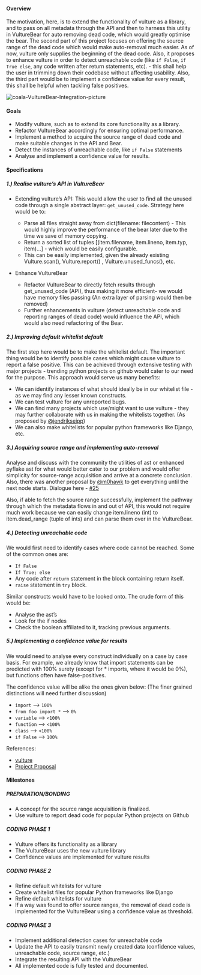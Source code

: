 #### Overview
The motivation, here, is to extend the functionality of vulture as a library, and to pass on all metadata through the API
and then to harness this utility in VultureBear for auto removing dead code, which would greatly optimise the bear. The
second part of this project focuses on offering the source range of the dead code which would make auto-removal much
easier. As of now, vulture only supplies the beginning of the dead code. Also, it proposes to enhance vulture in order to
detect unreachable code (like `if False`, `if True else`, any code written after return statements, etc). - this shall help
the user in trimming down their codebase without affecting usability. Also, the third part would be to implement a
confidence value for every result, this shall be helpful when tackling false positives.

![coala-VultureBear-Integration-picture](https://cloud.githubusercontent.com/assets/15556382/26275557/580cae2c-3d81-11e7-89ed-ac1ccbf9dc26.png)

#### Goals
- Modify vulture, such as to extend its core functionality as a library.
- Refactor VultureBear accordingly for ensuring optimal performance.
- Implement a method to acquire the source range of dead code and make suitable changes in the API and Bear.
- Detect the instances of unreachable code, like `if False` statements
- Analyse and implement a confidence value for results.

#### Specifications
##### 1.) Realise vulture’s API in VultureBear

- Extending vulture’s API: This would allow the user to find all the unused code through a single abstract layer: ```get_unused_code```. Strategy here would be to:

	* Parse all files straight away from dict(filename: filecontent)  - This would highly improve the performance of the bear later due to the time we save of memory copying.
	* Return a sorted list of tuples [(item.filename, item.lineno, item.typ, item)...] - which would be easily configurable.
	*  This can be easily implemented, given the already existing Vulture.scan(), Vulture.report() , Vulture.unused_funcs(), etc.

- Enhance VultureBear

	- Refactor VultureBear to directly fetch results through get_unused_code (API), thus making it more efficient- we would have memory files passing (An extra layer of parsing would then be removed) 
	- Further enhancements in vulture (detect unreachable code and reporting ranges of dead code)  would influence the API, which would also need refactoring of the Bear.


##### 2.) Improving default whitelist default
The first step here would be to make the whitelist default. The important thing would be to identify possible cases which might cause vulture to report a false positive. This can be achieved through extensive testing with major projects - trending python projects on github would cater to our need for the purpose. This approach would serve us many benefits:

- We can identify instances of what should ideally be in our whitelist file - as we may find any lesser known constructs.
- We can test vulture for any unreported bugs.
- We can find many projects which use/might want to use vulture - they may further collaborate with us in making the whitelists together. (As proposed by [@jendrikseipp](https://github.com/jendrikseipp))
- We can also make whitelists for popular python frameworks like Django, etc.


##### 3.) Acquiring source range and implementing auto-removal
Analyse and discuss with the community the utilities of ast or enhanced pyflake ast for what would better cater to our problem and would offer simplicity for source-range acquisition and arrive at a concrete conclusion. Also, there was another proposal by [@m0hawk](https://bitbucket.org/m0hawk) to get everything until the next node starts. Dialogue here - [#25](https://github.com/jendrikseipp/vulture/issues/25) 

Also, if able to fetch the source range successfully, implement the pathway through which  the metadata flows in and out of API, this would not require much work because  we can easily change item.lineno (int) to item.dead_range (tuple of ints) and can parse them over in the VultureBear.

##### 4.) Detecting unreachable code
We would first need to identify cases where code cannot be reached. Some of the common ones are:

- `If False`
- `If True; else`
- Any code after `return` statement in the block containing return itself.
- `raise` statement  in `try` block.

Similar constructs would have to be looked onto. The crude form of this would be:

- Analyse the ast’s
- Look for the if nodes
- Check the boolean affiliated to it, tracking previous arguments.


##### 5.) Implementing a confidence value for  results
We would need to analyse every construct individually on a case by case basis. For example, we already know that import statements can be predicted with 100% surety (except for * imports, where it would be 0%), but functions often have false-positives.

The confidence value will be alike the ones given below: (The finer grained distinctions will need further discussion)

- `import` -->  `100%`
- `from foo import *` --> `0%`
- `variable` --> `<100%`
- `function` --> `<100%`
- `class` --> `<100%`
- `if False` --> `100%`

References:

- [vulture](https://github.com/jendrikseipp/vulture)
- [Project Proposal](https://docs.google.com/document/d/1gzRH-rdJsiAD-TOEB0O4OqtcnTp0zotcNl6agAuXGHw/edit?usp=sharing)

#### Milestones

##### PREPARATION/BONDING

- A concept for the source range acquisition is finalized.
- Use vulture to report dead code for popular Python projects on Github

##### CODING PHASE 1

- Vulture offers its functionality as a library
- The VultureBear uses the new vulture library
- Confidence values are implemented for vulture results

##### CODING PHASE 2

- Refine default whitelists for vulture
- Create whitelist files for popular Python frameworks like Django
- Refine default whitelists for vulture
- If a way was found to offer source ranges, the removal of dead code is
  implemented for the VultureBear using a confidence value as threshold.

##### CODING PHASE 3
- Implement additional detection cases for unreachable code
- Update the API to easily transmit newly created data (confidence values, unreachable code, source range, etc.)
- Integrate the resulting API with the VultureBear
- All implemented code is fully tested and documented.
